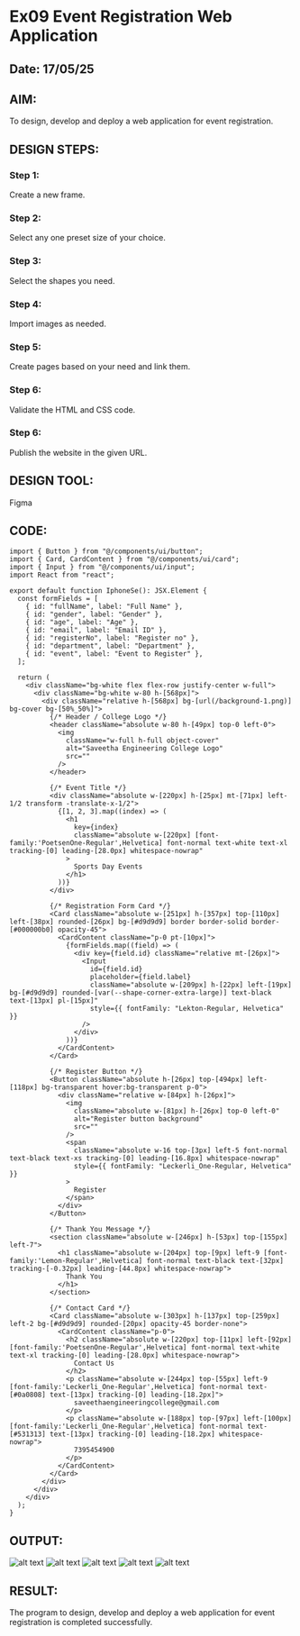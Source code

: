 # Ex09 Event Registration Web Application
## Date: 17/05/25

## AIM:
To design, develop and deploy a web application for event registration.

## DESIGN STEPS:

### Step 1:
Create a new frame.

### Step 2:
Select any one preset size of your choice.

### Step 3:
Select the shapes you need.

### Step 4:
Import images as needed.

### Step 5:
Create pages based on your need and link them.

### Step 6:

Validate the HTML and CSS code.

### Step 6:

Publish the website in the given URL.

## DESIGN TOOL:
Figma

## CODE:

```
import { Button } from "@/components/ui/button";
import { Card, CardContent } from "@/components/ui/card";
import { Input } from "@/components/ui/input";
import React from "react";

export default function IphoneSe(): JSX.Element {
  const formFields = [
    { id: "fullName", label: "Full Name" },
    { id: "gender", label: "Gender" },
    { id: "age", label: "Age" },
    { id: "email", label: "Email ID" },
    { id: "registerNo", label: "Register no" },
    { id: "department", label: "Department" },
    { id: "event", label: "Event to Register" },
  ];

  return (
    <div className="bg-white flex flex-row justify-center w-full">
      <div className="bg-white w-80 h-[568px]">
        <div className="relative h-[568px] bg-[url(/background-1.png)] bg-cover bg-[50%_50%]">
          {/* Header / College Logo */}
          <header className="absolute w-80 h-[49px] top-0 left-0">
            <img
              className="w-full h-full object-cover"
              alt="Saveetha Engineering College Logo"
              src=""
            />
          </header>

          {/* Event Title */}
          <div className="absolute w-[220px] h-[25px] mt-[71px] left-1/2 transform -translate-x-1/2">
            {[1, 2, 3].map((index) => (
              <h1
                key={index}
                className="absolute w-[220px] [font-family:'PoetsenOne-Regular',Helvetica] font-normal text-white text-xl tracking-[0] leading-[28.0px] whitespace-nowrap"
              >
                Sports Day Events
              </h1>
            ))}
          </div>

          {/* Registration Form Card */}
          <Card className="absolute w-[251px] h-[357px] top-[110px] left-[38px] rounded-[26px] bg-[#d9d9d9] border border-solid border-[#000000b0] opacity-45">
            <CardContent className="p-0 pt-[10px]">
              {formFields.map((field) => (
                <div key={field.id} className="relative mt-[26px]">
                  <Input
                    id={field.id}
                    placeholder={field.label}
                    className="absolute w-[209px] h-[22px] left-[19px] bg-[#d9d9d9] rounded-[var(--shape-corner-extra-large)] text-black text-[13px] pl-[15px]"
                    style={{ fontFamily: "Lekton-Regular, Helvetica" }}
                  />
                </div>
              ))}
            </CardContent>
          </Card>

          {/* Register Button */}
          <Button className="absolute h-[26px] top-[494px] left-[118px] bg-transparent hover:bg-transparent p-0">
            <div className="relative w-[84px] h-[26px]">
              <img
                className="absolute w-[81px] h-[26px] top-0 left-0"
                alt="Register button background"
                src=""
              />
              <span
                className="absolute w-16 top-[3px] left-5 font-normal text-black text-xs tracking-[0] leading-[16.8px] whitespace-nowrap"
                style={{ fontFamily: "Leckerli_One-Regular, Helvetica" }}
              >
                Register
              </span>
            </div>
          </Button>

          {/* Thank You Message */}
          <section className="absolute w-[246px] h-[53px] top-[155px] left-7">
            <h1 className="absolute w-[204px] top-[9px] left-9 [font-family:'Lemon-Regular',Helvetica] font-normal text-black text-[32px] tracking-[-0.32px] leading-[44.8px] whitespace-nowrap">
              Thank You
            </h1>
          </section>

          {/* Contact Card */}
          <Card className="absolute w-[303px] h-[137px] top-[259px] left-2 bg-[#d9d9d9] rounded-[20px] opacity-45 border-none">
            <CardContent className="p-0">
              <h2 className="absolute w-[220px] top-[11px] left-[92px] [font-family:'PoetsenOne-Regular',Helvetica] font-normal text-white text-xl tracking-[0] leading-[28.0px] whitespace-nowrap">
                Contact Us
              </h2>
              <p className="absolute w-[244px] top-[55px] left-9 [font-family:'Leckerli_One-Regular',Helvetica] font-normal text-[#0a0808] text-[13px] tracking-[0] leading-[18.2px]">
                saveethaengineeringcollege@gmail.com
              </p>
              <p className="absolute w-[188px] top-[97px] left-[100px] [font-family:'Leckerli_One-Regular',Helvetica] font-normal text-[#531313] text-[13px] tracking-[0] leading-[18.2px] whitespace-nowrap">
                7395454900
              </p>
            </CardContent>
          </Card>
        </div>
      </div>
    </div>
  );
}
```

## OUTPUT:

![alt text](<Screenshot 2025-05-17 150526.png>)
![alt text](<Screenshot 2025-05-17 150604.png>)
![alt text](<Screenshot 2025-05-17 150613.png>)
![alt text](<Screenshot 2025-05-17 150623.png>)
![alt text](<Screenshot 2025-05-17 150631.png>)


## RESULT:
The program to design, develop and deploy a web application for event registration is completed successfully.
